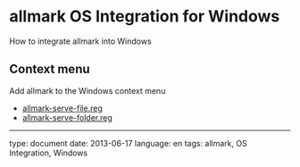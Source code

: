# allmark OS Integration for Windows

 How to integrate allmark into Windows

## Context menu

Add allmark to the Windows context menu

- [allmark-serve-file.reg](files/Context-Menu/allmark-serve-file.reg)
- [allmark-serve-folder.reg](files/Context-Menu/allmark-serve-folder.reg)

---

type: document
date: 2013-06-17
language: en
tags: allmark, OS Integration, Windows